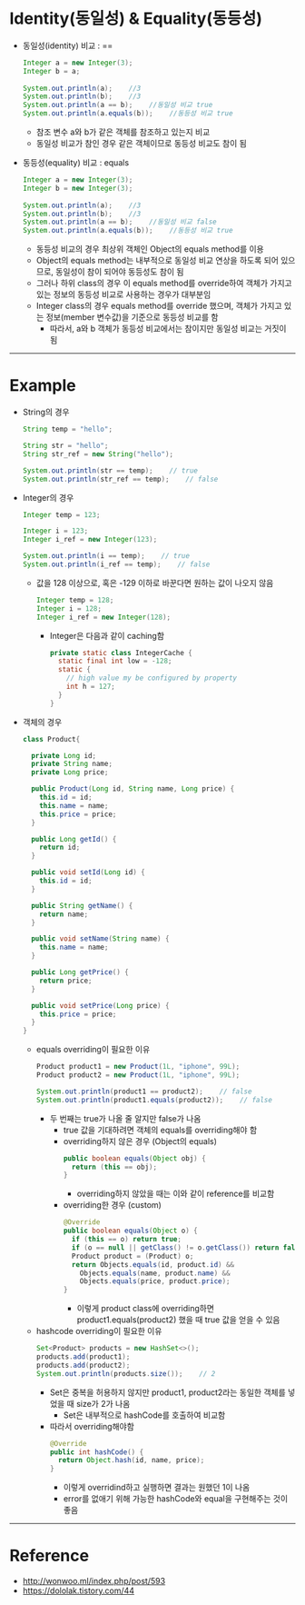 # Identity(동일성) & Equality(동등성)

- 동일성(identity) 비교 : ==
  ```java
  Integer a = new Integer(3);
  Integer b = a;
   
  System.out.println(a);    //3
  System.out.println(b);    //3
  System.out.println(a == b);    //동일성 비교 true
  System.out.println(a.equals(b));    //동등성 비교 true
  ```
  - 참조 변수 a와 b가 같은 객체를 참조하고 있는지 비교
  - 동일성 비교가 참인 경우 같은 객체이므로 동등성 비교도 참이 됨

- 동등성(equality) 비교 : equals
  ```java
  Integer a = new Integer(3);
  Integer b = new Integer(3);
   
  System.out.println(a);    //3
  System.out.println(b);    //3
  System.out.println(a == b);    //동일성 비교 false
  System.out.println(a.equals(b));    //동등성 비교 true
  ```
  - 동등성 비교의 경우 최상위 객체인 Object의 equals method를 이용
  - Object의 equals method는 내부적으로 동일성 비교 연상을 하도록 되어 있으므로, 동일성이 참이 되어야 동등성도 참이 됨
  - 그러나 하위 class의 경우 이 equals method를 override하여 객체가 가지고 있는 정보의 동등성 비교로 사용하는 경우가 대부분임
  - Integer class의 경우 equals method를 override 했으며, 객체가 가지고 있는 정보(member 변수값)을 기준으로 동등성 비교를 함
    - 따라서, a와 b 객체가 동등성 비교에서는 참이지만 동일성 비교는 거짓이 됨

---

# Example

- String의 경우
  ```java
  String temp = "hello";

  String str = "hello";
  String str_ref = new String("hello");

  System.out.println(str == temp);    // true
  System.out.println(str_ref == temp);    // false
  ```
- Integer의 경우
  ```java
  Integer temp = 123;

  Integer i = 123;
  Integer i_ref = new Integer(123);

  System.out.println(i == temp);    // true
  System.out.println(i_ref == temp);    // false
  ```
  - 값을 128 이상으로, 혹은 -129 이하로 바꾼다면 원하는 값이 나오지 않음
    ```java
    Integer temp = 128;
    Integer i = 128;
    Integer i_ref = new Integer(128);
    ```
    - Integer은 다음과 같이 caching함
      ```java
      private static class IntegerCache {
        static final int low = -128;
        static {
          // high value my be configured by property
          int h = 127;
        }
      }
      ```
- 객체의 경우
  ```java
  class Product{

    private Long id;
    private String name;
    private Long price;

    public Product(Long id, String name, Long price) {
      this.id = id;
      this.name = name;
      this.price = price;
    }

    public Long getId() {
      return id;
    }

    public void setId(Long id) {
      this.id = id;
    }

    public String getName() {
      return name;
    }

    public void setName(String name) {
      this.name = name;
    }

    public Long getPrice() {
      return price;
    }

    public void setPrice(Long price) {
      this.price = price;
    }
  }
  ```
  - equals overriding이 필요한 이유
    ```java
    Product product1 = new Product(1L, "iphone", 99L);
    Product product2 = new Product(1L, "iphone", 99L);

    System.out.println(product1 == product2);    // false
    System.out.println(product1.equals(product2));    // false
    ```
    - 두 번째는 true가 나올 줄 알지만 false가 나옴
      - true 값을 기대하려면 객체의 equals를 overriding해야 함
      - overriding하지 않은 경우 (Object의 equals)
        ```java
        public boolean equals(Object obj) {
          return (this == obj);
        }
        ```
        - overriding하지 않았을 때는 이와 같이 reference를 비교함
      - overriding한 경우 (custom)
        ```java
        @Override
        public boolean equals(Object o) {
          if (this == o) return true;
          if (o == null || getClass() != o.getClass()) return false;
          Product product = (Product) o;
          return Objects.equals(id, product.id) &&
            Objects.equals(name, product.name) &&
            Objects.equals(price, product.price);
        }
        ```
        - 이렇게 product class에 overriding하면 product1.equals(product2) 했을 때 true 값을 얻을 수 있음
  - hashcode overriding이 필요한 이유
    ```java
    Set<Product> products = new HashSet<>();
    products.add(product1);
    products.add(product2);
    System.out.println(products.size());    // 2
    ```
    - Set은 중복을 허용하지 않지만 product1, product2라는 동일한 객체를 넣었을 때 size가 2가 나옴
      - Set은 내부적으로 hashCode를 호출하여 비교함
    - 따라서 overriding해야함
      ```java
      @Override
      public int hashCode() {
        return Object.hash(id, name, price);
      }
      ```
      - 이렇게 overridind하고 실행하면 결과는 원했던 1이 나옴
      - error를 없애기 위해 가능한 hashCode와 equal을 구현해주는 것이 좋음

---

# Reference

- http://wonwoo.ml/index.php/post/593
- https://dololak.tistory.com/44


